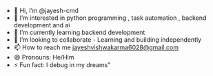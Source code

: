 - 👋 Hi, I’m @jayesh-cmd
- 👀 I’m interested in python programming , task automation , backend development and ai
- 🌱 I’m currently learning backend development
- 💞️ I’m looking to collaborate - Learning and building independently
- 📫 How to reach me jayeshvishwakarma6028@gmail.com
- 😄 Pronouns: He/Him
- ⚡ Fun fact: I debug in my dreams"
